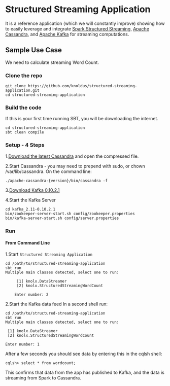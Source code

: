 # Structured Streaming Application

It is a reference application (which we will constantly improve) showing how to easily leverage and integrate [Spark Structured Streaming](http://spark.apache.org/docs/latest/structured-streaming-programming-guide.html),
[Apache Cassandra](http://cassandra.apache.org), and [Apache Kafka](http://kafka.apache.org) for streaming computations.
  
## Sample Use Case
We need to calculate streaming Word Count.

### Clone the repo

    git clone https://github.com/knoldus/structured-streaming-application.git
    cd structured-streaming-application

### Build the code 
If this is your first time running SBT, you will be downloading the internet.

    cd structured-streaming-application
    sbt clean compile

### Setup - 4 Steps
1.[Download the latest Cassandra](http://cassandra.apache.org/download/) and open the compressed file.

2.Start Cassandra - you may need to prepend with sudo, or chown /var/lib/cassandra. On the command line:

    ./apache-cassandra-{version}/bin/cassandra -f

3.[Download Kafka 0.10.2.1](https://www.apache.org/dyn/closer.cgi?path=/kafka/0.10.2.1/kafka_2.11-0.10.2.1.tgz)

4.Start the Kafka Server

    cd kafka_2.11-0.10.2.1
    bin/zookeeper-server-start.sh config/zookeeper.properties
    bin/kafka-server-start.sh config/server.properties

### Run
#### From Command Line
1.Start `Structured Streaming Application`

    cd /path/to/structured-streaming-application
    sbt run
    Multiple main classes detected, select one to run:
        
         [1] knolx.DataStreamer
         [2] knolx.StructuredStreamingWordCount
        
        Enter number: 2

2.Start the Kafka data feed
In a second shell run:

    cd /path/to/structured-streaming-application
    sbt run
    Multiple main classes detected, select one to run:
    
     [1] knolx.DataStreamer
     [2] knolx.StructuredStreamingWordCount
    
    Enter number: 1

After a few seconds you should see data by entering this in the cqlsh shell:

    cqlsh> select * from wordcount;

This confirms that data from the app has published to Kafka, and the data is
streaming from Spark to Cassandra.